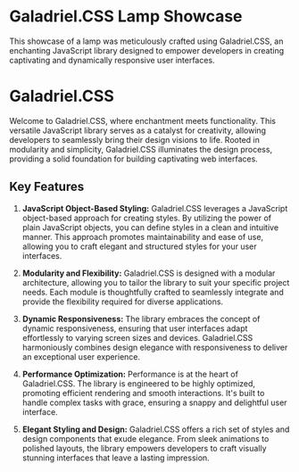 # Galadriel.CSS Lamp Showcase

This showcase of a lamp was meticulously crafted using Galadriel.CSS, an enchanting JavaScript library designed to empower developers in creating captivating and dynamically responsive user interfaces.

# Galadriel.CSS

Welcome to Galadriel.CSS, where enchantment meets functionality. This versatile JavaScript library serves as a catalyst for creativity, allowing developers to seamlessly bring their design visions to life. Rooted in modularity and simplicity, Galadriel.CSS illuminates the design process, providing a solid foundation for building captivating web interfaces.

## Key Features

1. **JavaScript Object-Based Styling:**
   Galadriel.CSS leverages a JavaScript object-based approach for creating styles. By utilizing the power of plain JavaScript objects, you can define styles in a clean and intuitive manner. This approach promotes maintainability and ease of use, allowing you to craft elegant and structured styles for your user interfaces.

2. **Modularity and Flexibility:**
   Galadriel.CSS is designed with a modular architecture, allowing you to tailor the library to suit your specific project needs. Each module is thoughtfully crafted to seamlessly integrate and provide the flexibility required for diverse applications.

3. **Dynamic Responsiveness:**
   The library embraces the concept of dynamic responsiveness, ensuring that user interfaces adapt effortlessly to varying screen sizes and devices. Galadriel.CSS harmoniously combines design elegance with responsiveness to deliver an exceptional user experience.

4. **Performance Optimization:**
   Performance is at the heart of Galadriel.CSS. The library is engineered to be highly optimized, promoting efficient rendering and smooth interactions. It's built to handle complex tasks with grace, ensuring a snappy and delightful user interface.

5. **Elegant Styling and Design:**
   Galadriel.CSS offers a rich set of styles and design components that exude elegance. From sleek animations to polished layouts, the library empowers developers to craft visually stunning interfaces that leave a lasting impression.
